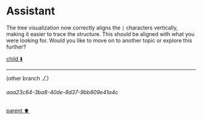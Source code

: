 # Assistant

The tree visualization now correctly aligns the `|` characters vertically, making it easier to trace the structure. This should be aligned with what you were looking for. Would you like to move on to another topic or explore this further?

[child ⬇️](#aaa23c64-3ba8-40de-8d37-9bb809e41a4c)

---

(other branch ⎇)
###### aaa23c64-3ba8-40de-8d37-9bb809e41a4c
[parent ⬆️](#45ece9e0-cb85-4713-8427-a90077d99367)

